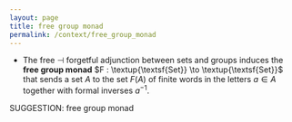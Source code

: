 ```yaml
---
layout: page
title: free group monad
permalink: /context/free_group_monad
---
```

-  The free $\dashv$ forgetful adjunction between sets and groups induces the **free group monad** $F : \textup{\textsf{Set}} \to \textup{\textsf{Set}}$ that sends a set $A$ to the set $F(A)$ of finite words in the letters $a \in A$ together with formal inverses $a^{-1}$.

SUGGESTION: free group monad